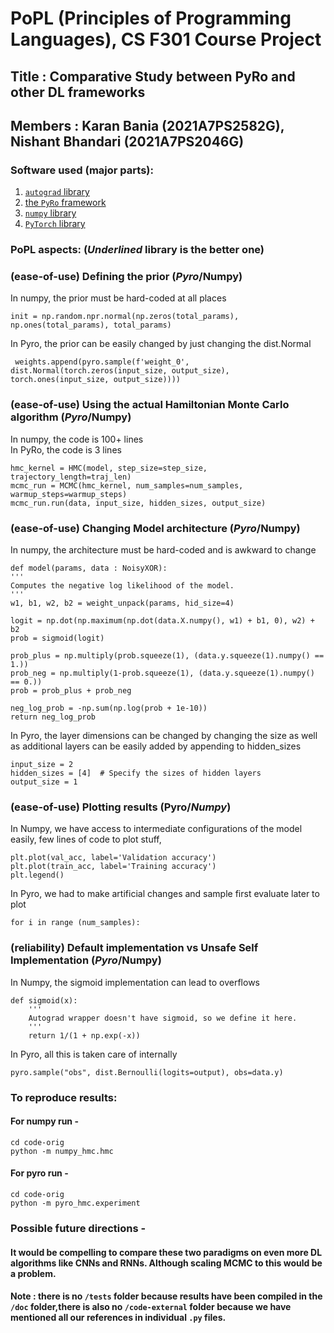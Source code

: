 # PoPL (Principles of Programming Languages), CS F301 Course Project

## Title : Comparative Study between PyRo and other DL frameworks
## Members : Karan Bania (2021A7PS2582G), Nishant Bhandari (2021A7PS2046G)

### Software used (major parts): 
1. <a href="https://github.com/HIPSautograd">`autograd` library</a>
2. <a href="https://pyro.ai/">the `PyRo` framework</a>
3. <a href="https://numpy.org/">`numpy` library</a>
4. <a href="https://pytorch.org/">`PyTorch` library</a>

### PoPL aspects: (_Underlined_ library is the better one)
### (ease-of-use) Defining the prior (_Pyro_/Numpy)
In numpy, the prior must be hard-coded at all places <br>
```
init = np.random.npr.normal(np.zeros(total_params), np.ones(total_params), total_params)
```
In Pyro, the prior can be easily changed by just changing the dist.Normal <br>
```
 weights.append(pyro.sample(f'weight_0', dist.Normal(torch.zeros(input_size, output_size), torch.ones(input_size, output_size))))
```
### (ease-of-use) Using the actual Hamiltonian Monte Carlo algorithm (_Pyro_/Numpy)
In numpy, the code is 100+ lines <br>
In PyRo, the code is 3 lines <br>
```
hmc_kernel = HMC(model, step_size=step_size, trajectory_length=traj_len)
mcmc_run = MCMC(hmc_kernel, num_samples=num_samples, warmup_steps=warmup_steps)
mcmc_run.run(data, input_size, hidden_sizes, output_size)
```

### (ease-of-use) Changing Model architecture (_Pyro_/Numpy)
In numpy, the architecture must be hard-coded and is awkward to change
```
def model(params, data : NoisyXOR):
'''
Computes the negative log likelihood of the model.
'''
w1, b1, w2, b2 = weight_unpack(params, hid_size=4)

logit = np.dot(np.maximum(np.dot(data.X.numpy(), w1) + b1, 0), w2) + b2
prob = sigmoid(logit)

prob_plus = np.multiply(prob.squeeze(1), (data.y.squeeze(1).numpy() == 1.))
prob_neg = np.multiply(1-prob.squeeze(1), (data.y.squeeze(1).numpy() == 0.))
prob = prob_plus + prob_neg

neg_log_prob = -np.sum(np.log(prob + 1e-10))
return neg_log_prob
```
In Pyro, the layer dimensions can be changed by changing the size as well as additional layers can be easily added by appending to hidden_sizes
```
input_size = 2
hidden_sizes = [4]  # Specify the sizes of hidden layers
output_size = 1
```

### (ease-of-use) Plotting results (Pyro/_Numpy_)
In Numpy, we have access to intermediate configurations of the model easily, few lines of code to plot stuff,
```
plt.plot(val_acc, label='Validation accuracy')
plt.plot(train_acc, label='Training accuracy')
plt.legend()
```
In Pyro, we had to make artificial changes and sample first evaluate later to plot
```
for i in range (num_samples):
```

### (reliability) Default implementation vs Unsafe Self Implementation (_Pyro_/Numpy)
In Numpy, the sigmoid implementation can lead to overflows
```
def sigmoid(x):
    '''
    Autograd wrapper doesn't have sigmoid, so we define it here.
    '''
    return 1/(1 + np.exp(-x))
```
In Pyro, all this is taken care of internally<br>
```
pyro.sample("obs", dist.Bernoulli(logits=output), obs=data.y)
```

### To reproduce results:
#### For numpy run - 
```
cd code-orig
python -m numpy_hmc.hmc
```
#### For pyro run -
```
cd code-orig
python -m pyro_hmc.experiment
```

### Possible future directions -
#### It would be compelling to compare these two paradigms on even more DL algorithms like CNNs and RNNs. Although scaling MCMC to this would be a problem.

#### Note : there is no `/tests` folder because results have been compiled in the `/doc` folder,there is also no `/code-external` folder because we have mentioned all our references in individual `.py` files.